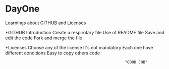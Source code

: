 # DayOne
Learnings about GITHUB and Licenses

*GITHUB Introduction
Create a respirotary file
Use of README file
Save and edit the code
Fork and merge the file


*Licenses
Choose any of the license
It's not mandatory
Each one have different conditions
Easy to copy others code




                                                         "GOOD JOB"
